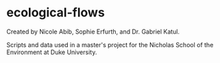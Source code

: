 # ecological-flows
Created by Nicole Abib, Sophie Erfurth, and Dr. Gabriel Katul.

Scripts and data used in a master's project for the Nicholas School of the Environment at Duke University.
